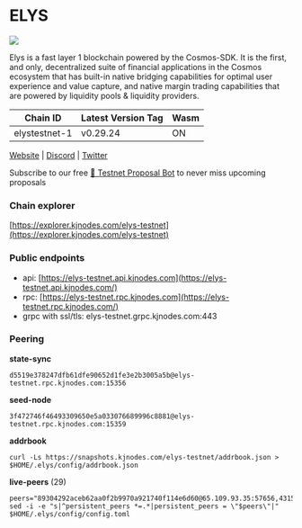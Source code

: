# ELYS

![](https://services.kjnodes.com/assets/images/logos/elys.png)

Elys is a fast layer 1 blockchain powered by the Cosmos-SDK. It is the first, and only, decentralized suite of financial applications in the Cosmos ecosystem that has built-in native bridging capabilities for optimal user experience and value capture, and native margin trading capabilities that are powered by liquidity pools & liquidity providers.

| Chain ID      | Latest Version Tag | Wasm |
| ------------- | ------------------ | ---- |
| elystestnet-1 | v0.29.24           | ON   |

[Website](https://elys.network/) | [Discord](https://discord.gg/R9Gr6Vh7vC) | [Twitter](https://twitter.com/elys\_network)

Subscribe to our free [🤖 Testnet Proposal Bot](https://t.me/kjnodes\_testnet\_proposal\_bot) to never miss upcoming proposals

### Chain explorer <a href="#chain-explorer" id="chain-explorer"></a>

[https://explorer.kjnodes.com/elys-testnet](https://explorer.kjnodes.com/elys-testnet)

### Public endpoints <a href="#public-endpoints" id="public-endpoints"></a>

* api: [https://elys-testnet.api.kjnodes.com](https://elys-testnet.api.kjnodes.com/)
* rpc: [https://elys-testnet.rpc.kjnodes.com](https://elys-testnet.rpc.kjnodes.com/)
* grpc with ssl/tls: elys-testnet.grpc.kjnodes.com:443

### Peering <a href="#peering" id="peering"></a>

**state-sync**

```
d5519e378247dfb61dfe90652d1fe3e2b3005a5b@elys-testnet.rpc.kjnodes.com:15356
```

**seed-node**

```
3f472746f46493309650e5a033076689996c8881@elys-testnet.rpc.kjnodes.com:15359
```

**addrbook**

```
curl -Ls https://snapshots.kjnodes.com/elys-testnet/addrbook.json > $HOME/.elys/config/addrbook.json
```

**live-peers** (29)

```
peers="89304292aceb62aa0f2b9970a921740f114e6d60@65.109.93.35:57656,43156c426ebd688489125fb2df4b088649360d27@78.46.103.246:26656,2cd829367434b1082971baa017f5f7ef9db7b5f2@51.79.229.175:38656,d5519e378247dfb61dfe90652d1fe3e2b3005a5b@65.109.68.190:15356,a346d8325a9c3cd40e32236eb6de031d1a2d895e@95.217.107.96:26156,4d056b4c51d331078b258195a199bba8f6299483@185.169.252.221:26656,cdf9ae8529aa00e6e6703b28f3dcfdd37e07b27c@147.135.9.107:26656,587e0c84a487b2e0782e5d9b80ded838db9512b9@78.110.161.68:26656,463805d557e309c599e25a1284c421919decec42@5.161.206.6:22056,734a87b41a015faf59a7d6266deea190421476c2@167.235.13.19:27656,61284a4d71cd3a33771640b42f40b2afda389a1e@78.110.161.69:26656,036a291fc74d7a8fcc9bbea5927a88a30d173f36@136.243.104.103:21256,501767323c5223bfe138d916189cb5427f7e3931@104.193.254.42:27656,ae22b82b1dc34fa0b1a64854168692310f562136@147.135.104.10:26656,5572d8466cf792749f8daa1ace3722c196f76816@185.218.125.187:26656,6ff344af4ced5a182dda3b58514969d15c6a58b1@65.108.206.74:16656,a6085096ab5c44dacdea4c0ca83f194f29a5485a@88.198.39.169:34656,f3230e2103911d7712d4a43e3d21b00e1ff264fb@37.252.186.197:26656,40ec65e34f5800854c577bc9386ce82ed3fb4740@144.76.97.251:44656,bbf8ef70a32c3248a30ab10b2bff399e73c6e03c@65.21.198.100:21256,40ba15fb8f15354bf563486f3007b59d1a19b03b@169.0.116.106:26656,4425ff58bec9fa581ba49ba4ea89608c4e8dc825@95.217.89.202:11232,86987eeff225699e67a6543de3622b8a986cce28@91.183.62.162:26656,8c23c1f060b69d9856d61d921038593deb5a969d@95.234.151.124:26656,039eaf676ba25e3e27190a34f4993825c3362ce4@167.114.118.234:26706,63ba04db4669c263072e54c8b5a577d538d6574c@208.64.58.207:26656,0845072d96aaed251dc9a06ccb1ed6f173625ba8@154.53.57.227:26656,b65d112663ba452b3c283db45e627aa2c4e2c8cf@178.162.166.24:47656,78aa6b222ae1f619bef03a9d98cb958dfcccc3a8@46.4.5.45:22056"
sed -i -e "s|^persistent_peers *=.*|persistent_peers = \"$peers\"|" $HOME/.elys/config/config.toml
```
